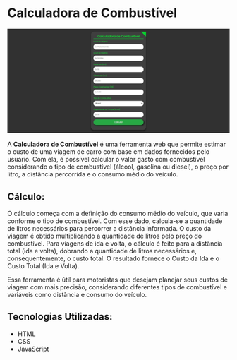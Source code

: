 # Calculadora de Combustível

![Capa do projeto](capa.jpg)

A **Calculadora de Combustível** é uma ferramenta web que permite estimar o custo de uma viagem de carro com base em dados fornecidos pelo usuário. Com ela, é possível calcular o valor gasto com combustível considerando o tipo de combustível (álcool, gasolina ou diesel), o preço por litro, a distância percorrida e o consumo médio do veículo.

## Cálculo:
O cálculo começa com a definição do consumo médio do veículo, que varia conforme o tipo de combustível. Com esse dado, calcula-se a quantidade de litros necessários para percorrer a distância informada. O custo da viagem é obtido multiplicando a quantidade de litros pelo preço do combustível. Para viagens de ida e volta, o cálculo é feito para a distância total (ida e volta), dobrando a quantidade de litros necessários e, consequentemente, o custo total. O resultado fornece o Custo da Ida e o Custo Total (Ida e Volta).

Essa ferramenta é útil para motoristas que desejam planejar seus custos de viagem com mais precisão, considerando diferentes tipos de combustível e variáveis como distância e consumo do veículo.

## Tecnologias Utilizadas:
- HTML
- CSS
- JavaScript
